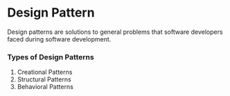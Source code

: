 # Design Pattern
Design patterns are solutions to general problems that software developers faced during software development.

<h3>Types of Design Patterns</h3>
<ol>
  <li>Creational Patterns</li>
  <li>Structural Patterns</li>
  <li>Behavioral Patterns</li>
 <ol>
